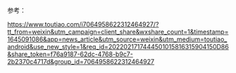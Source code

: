 参考：

https://www.toutiao.com/i7064958622312464927/?tt_from=weixin&utm_campaign=client_share&wxshare_count=1&timestamp=1645091086&app=news_article&utm_source=weixin&utm_medium=toutiao_android&use_new_style=1&req_id=2022021717444501015816315904150D86&share_token=f76a9187-62dc-4768-b9c7-2b2370c4717d&group_id=7064958622312464927

